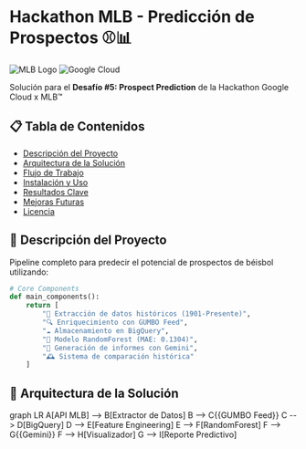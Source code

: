 # Hackathon MLB - Predicción de Prospectos ⚾📊

![MLB Logo](https://upload.wikimedia.org/wikipedia/commons/a/a6/Major_League_Baseball_logo.svg)
![Google Cloud](https://logowik.com/content/uploads/images/google-cloud.jpg)

Solución para el **Desafío #5: Prospect Prediction** de la Hackathon Google Cloud x MLB™

## 📋 Tabla de Contenidos
- [Descripción del Proyecto](#-descripción-del-proyecto)
- [Arquitectura de la Solución](#-arquitectura-de-la-solución)
- [Flujo de Trabajo](#-flujo-de-trabajo)
- [Instalación y Uso](#-instalación-y-uso)
- [Resultados Clave](#-resultados-clave)
- [Mejoras Futuras](#-mejoras-futuras)
- [Licencia](#-licencia)

## 🚀 Descripción del Proyecto
Pipeline completo para predecir el potencial de prospectos de béisbol utilizando:

```python
# Core Components
def main_components():
    return [
        "📂 Extracción de datos históricos (1901-Presente)",
        "🔍 Enriquecimiento con GUMBO Feed",
        "☁️ Almacenamiento en BigQuery", 
        "🤖 Modelo RandomForest (MAE: 0.1304)",
        "📝 Generación de informes con Gemini",
        "🕰️ Sistema de comparación histórica"
    ]
```
## 📐 Arquitectura de la Solución

graph LR
    A[API MLB] --> B[Extractor de Datos]
    B --> C{{GUMBO Feed}}
    C --> D[BigQuery]
    D --> E[Feature Engineering]
    E --> F[RandomForest]
    F --> G{{Gemini}}
    F --> H[Visualizador]
    G --> I[Reporte Predictivo]



